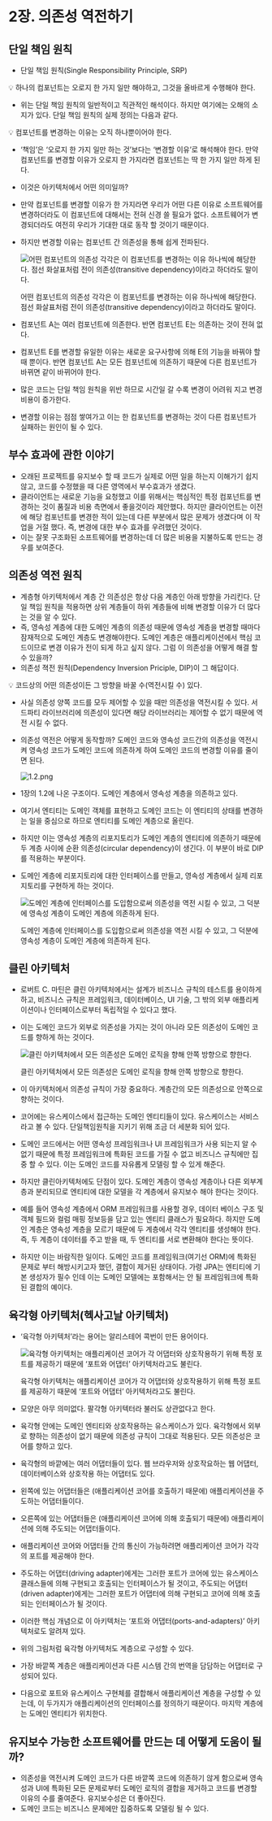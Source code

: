 # 2장. 의존성 역전하기

## 단일 책임 원칙

- 단일 책임 원칙(Single Responsibility Principle, SRP)

<aside>
💡 하나의 컴포넌트는 오로지 한 가지 일만 해야하고, 그것을 올바르게 수행해야 한다.

</aside>

- 위는 단일 책임 원칙의 일반적이고 직관적인 해석이다. 하지만 여기에는 오해의 소지가 있다. 단일 책임 원칙의 실제 정의는 다음과 같다.

<aside>
💡 컴포넌트를 변경하는 이유는 오직 하나뿐이어야 한다.

</aside>

- ‘책임’은 ‘오로지 한 가지 일만 하는 것’보다는 ‘변경할 이유’로 해석해야 한다. 만약 컴포넌트를 변경할 이유가 오로지 한 가지라면 컴포넌트는 딱 한 가지 일만 하게 된다.
- 이것은 아키텍처에서 어떤 의미일까?
- 만약 컴포넌트를 변경할 이유가 한 가지라면 우리가 어떤 다른 이유로 소프트웨어를 변경하더라도 이 컴포넌트에 대해서는 전혀 신경 쓸 필요가 없다. 소프트웨어가 변경되더라도 여전히 우리가 기대한 대로 동작 할 것이기 때문이다.
- 하지만 변경할 이유는 컴포넌트 간 의존성을 통해 쉽게 전파된다.
    
    ![어떤 컴포넌트의 의존성 각각은 이 컴포넌트를 변경하는 이유 하나씩에 해당한다. 점선 화살표처럼 전이 의존성(transitive dependency)이라고 하더라도 말이다.](./images/2.1.png)
    
    어떤 컴포넌트의 의존성 각각은 이 컴포넌트를 변경하는 이유 하나씩에 해당한다. 점선 화살표처럼 전이 의존성(transitive dependency)이라고 하더라도 말이다.
    
- 컴포넌트 A는 여러 컴포넌트에 의존한다. 반면 컴포넌트 E는 의존하는 것이 전혀 없다.
- 컴포넌트 E를 변경할 유일한 이유는 새로운 요구사항에 의해 E의 기능을 바꿔야 할 때 뿐이다. 반면 컴포넌트 A는 모든 컴포넌트에 의존하기 때문에 다른 컴포넌트가 바뀌면 같이 바뀌어야 한다.
- 많은 코드는 단일 책임 원칙을 위반 하므로 시간일 갈 수록 변경이 어려워 지고 변경 비용이 증가한다.
- 변경할 이유는 점점 쌓여가고 이는 한 컴포넌트를 변경하는 것이 다른 컴포넌트가 실패하는 원인이 될 수 있다.

## 부수 효과에 관한 이야기

- 오래된 프로젝트를 유지보수 할 때 코드가 실제로 어떤 일을 하는지 이해가기 쉽지 않고, 코드를 수정했을 때 다른 영역에서 부수효과가 생겼다.
- 클라이언트는 새로운 기능을 요청했고 이를 위해서는 핵심적인 특정 컴포넌트를 변경하는 것이 품질과 비용 측면에서 좋을것이라 제안했다. 하지만 클라이언트는 이전에 해당 컴포넌트를 변경한 적이 있는데 다른 부분에서 많은 문제가 생겼다며 이 작업을 거절 했다. 즉, 변경에 대한 부수 효과를 우려했던 것이다.
- 이는 잘못 구조화된 소프트웨어를 변경하는데 더 많은 비용을 지불하도록 만드는 경우를 보여준다.

## 의존성 역전 원칙

- 계층형 아키텍처에서 계층 간 의존성은 항상 다음 계층인 아래 방향을 가리킨다. 단일 책임 원칙을 적용하면 상위 계층들이 하위 계층들에 비해 변경할 이유가 더 많다는 것을 알 수 있다.
- 즉, 영속성 계층에 대한 도메인 계층의 의존성 때문에 영속성 계층을 변경할 때마다 잠재적으로 도메인 계층도 변경해야한다. 도메인 계층은 애플리케이션에서 핵심 코드이므로 변경 이유가 전이 되게 하고 싶지 않다. 그럼 이 의존성을 어떻게 해결 할 수 있을까?
- 의존성 젹전 원칙(Dependency Inversion Priciple, DIP)이 그 해답이다.

<aside>
💡 코드상의 어떤 의존성이든 그 방향을 바꿀 수(역전시킬 수) 있다.

</aside>

- 사실 의존성 양쪽 코드를 모두 제어할 수 있을 때만 의존성을 역전시킬 수 있다. 서드파티 라이브러리에 의존성이 있다면 해당 라이브러리는 제어할 수 없기 때문에 역전 시킬 수 없다.
- 의존성 역전은 어떻게 동작할까? 도메인 코드와 영속성 코드간의 의존성을 역전시켜 영속성 코드가 도메인 코드에 의존하게 하여 도메인 코드의 변경할 이유를 줄이면 된다.
    
    ![1.2.png](./images/1.2.png)
    
- 1장의 1.2에 나온 구조이다. 도메인 계층에서 영속성 계층을 의존하고 있다.
- 여기서 엔티티는 도메인 객체를 표현하고 도메인 코드는 이 엔티티의 상태를 변경하는 일을 중심으로 하므로 엔티티를 도메인 계층으로 올린다.
- 하지만 이는 영속성 계층의 리포지토리가 도메인 계층의 엔티티에 의존하기 때문에 두 계층 사이에 순환 의존성(circular dependency)이 생긴다. 이 부분이 바로 DIP를 적용하는 부분이다.
- 도메인 계층에 리포지토리에 대한 인터페이스를 만들고, 영속성 계층에서 실제 리포지토리를 구현하게 하는 것이다.
    
    ![도메인 계층에 인터페이스를 도입함으로써 의존성을 역전 시킬 수 있고, 그 덕분에 영속성 계층이 도메인 계층에 의존하게 된다.](./images/2.2.png)
    
    도메인 계층에 인터페이스를 도입함으로써 의존성을 역전 시킬 수 있고, 그 덕분에 영속성 계층이 도메인 계층에 의존하게 된다.
    

## 클린 아키텍처

- 로버트 C. 마틴은 클린 아키텍처에서는 설계가 비즈니스 규칙의 테스트를 용이하게 하고, 비즈니스 규칙은 프레임워크, 데이터베이스, UI 기술, 그 밖의 외부 애플리케이션이나 인터페이스로부터 독립적일 수 있다고 했다.
- 이는 도메인 코드가 외부로 의존성을 가지는 것이 아니라 모든 의존성이 도메인 코드를 향하게 하는 것이다.
    
    ![클린 아키텍처에서 모든 의존성은 도메인 로직을 향해 안쪽 방향으로 향한다.](./images/2.3.png)
    
    클린 아키텍처에서 모든 의존성은 도메인 로직을 향해 안쪽 방향으로 향한다.
    
- 이 아키텍처에서 의존성 규칙이 가장 중요하다. 계층간의 모든 의존성으로 안쪽으로 향하는 것이다.
- 코어에는 유스케이스에서 접근하는 도메인 엔티티들이 있다. 유스케이스는 서비스라고 볼 수 있다. 단일책임원칙을 지키기 위해 조금 더 세분화 되어 있다.
- 도메인 코드에서는 어떤 영속성 프레임워크나 UI 프레임워크가 사용 되는지 알 수 없기 때문에 특정 프레임워크에 특화된 코드를 가질 수 없고 비즈니스 규칙에만 집중 할 수 있다. 이는 도메인 코드를 자유롭게 모델링 할 수 있게 해준다.
- 하지만 클린아키텍처에도 단점이 있다. 도메인 계층이 영속성 계층이나 다른 외부계층과 분리되므로 엔티티에 대한 모델을 각 계층에서 유지보수 해야 한다는 것이다.
- 예를 들어 영속성 계층에서 ORM 프레임워크를 사용할 경우, 데이터 베이스 구조 및 객체 필드와 컬럼 매핑 정보등을 담고 있는 엔티티 클래스가 필요하다. 하지만 도메인 계층은 영속성 계층을 모르기 때문에 두 계층에서 각각 엔티티를 생성해야 한다. 즉, 두 계층이 데이터를 주고 받을 때, 두 엔티티를 서로 변환해야 한다는 뜻이다.
- 하지만 이는 바람직한 일이다. 도메인 코드를 프레임워크(여기선 ORM)에 특화된 문제로 부터 해방시키고자 했던, 결합이 제거된 상태이다. 가령 JPA는 엔티티에 기본 생성자가 필수 인데 이는 도메인 모델에는 포함해서는 안 될 프레임워크에 특화된 결합의 예이다.

## 육각형 아키텍처(헥사고날 아키텍처)

- ‘육각형 아키텍처’라는 용어는 알리스테어 콕번이 만든 용어이다.
    
    ![육각형 아키텍처는 애플리케이션 코어가 각 어댑터와 상호작용하기 위해 특정 포트를 제공하기 때문에 ‘포트와 어댑터’ 아키텍처라고도 불린다.](./images/2.4.png)
    
    육각형 아키텍처는 애플리케이션 코어가 각 어댑터와 상호작용하기 위해 특정 포트를 제공하기 때문에 ‘포트와 어댑터’ 아키텍처라고도 불린다.
    
- 모양은 아무 의미없다. 팔각형 아키텍터라 불러도 상관없다고 한다.
- 육각형 안에는 도메인 엔티티와 상호작용하는 유스케이스가 있다. 육각형에서 외부로 향하는 의존성이 없기 때문에 의존성 규칙이 그대로 적용된다. 모든 의존성은 코어를 향하고 있다.
- 육각형의 바깥에는 여러 어댑터들이 있다. 웹 브라우저와 상호작요하는 웹 어댑터, 데이터베이스와 상호작용 하는 어댑터도 있다.
- 왼쪽에 있는 어댑터들은 (애플리케이션 코어를 호출하기 때문에) 애플리케이션을 주도하는 어댑터들이다.
- 오른쪽에 있는 어댑터들은 (애플리케이션 코어에 의해 호출되기 때문에) 애플리케이션에 의해 주도되는 어댑터들이다.
- 애플리케이션 코어와 어댑터들 간의 통신이 가능하려면 애플리케이션 코어가 각각의 포트를 제공해야 한다.
- 주도하는 어댑터(driving adapter)에게는 그러한 포트가 코어에 있는 유스케이스 클래스들에 의해 구현되고 호출되는 인터페이스가 될 것이고, 주도되는 어댑터(driven adapter)에게는 그러한 포트가 어댑터에 의해 구현되고 코어에 의해 호출되는 인터페이스가 될 것이다.
- 이러한 핵심 개념으로 이 아키텍처는 ‘포트와 어댑터(ports-and-adapters)’ 아키텍처로도 알려져 있다.
- 위의 그림처럼 육각형 아키텍처도 계층으로 구성할 수 있다.
- 가장 바깥쪽 계층은 애플리케이션과 다른 시스템 간의 번역을 담담하는 어댑터로 구성되어 있다.
- 다음으로 포트와 유스케이스 구현체를 결합해서 애플리케이션 계층을 구성할 수 있는데, 이 두가지가 애플리케이션의 인터페이스를 정의하기 때문이다. 마지막 계층에는 도메인 엔티티가 위치한다.

## 유지보수 가능한 소프트웨어를 만드는 데 어떻게 도움이 될까?

- 의존성을 역전시켜 도메인 코드가 다른 바깥쪽 코드에 의존하기 않게 함으로써 영속성과 UI에 특화된 모든 문제로부터 도메인 로직의 결합을 제거하고 코드를 변경할 이유의 수를 줄여준다. 유지보수성은 더 좋아진다.
- 도메인 코드는 비즈니스 문제에만 집중하도록 모델링 될 수 있다.